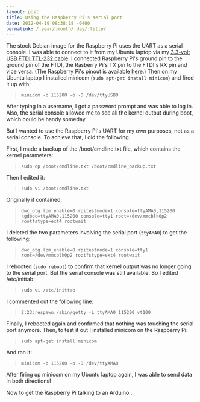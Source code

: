 ```yaml
---
layout: post
title: Using the Raspberry Pi's serial port
date: 2012-04-19 08:38:18 -0400
permalink: /:year/:month/:day/:title/
---
```

<p>The stock Debian image for the Raspberry Pi uses the UART as a serial console.  I was able to connect to it from my Ubuntu laptop via my <a href="https://www.adafruit.com/products/70">3.3-volt USB FTDI TTL-232 cable</a>.  I connected Raspberry Pi's ground pin to the ground pin of the FTDI, the Rasberry Pi's TX pin to the FTDI's RX pin and vice versa.  (The Raspberry Pi's pinout is available <a href="http://elinux.org/RPi_Low-level_peripherals">here</a>.)  Then on my Ubuntu laptop I installed minicom (<code>sudo apt-get install minicom</code>) and fired it up with:</p>
<blockquote><p><code>minicom -b 115200 -o -D /dev/ttyUSB0</code></p></blockquote>
<p>After typing in a username, I got a password prompt and was able to log in.  Also, the serial console allowed me to see all the kernel output during boot, which could be handy someday.</p>
<p>But I wanted to use the Raspberry Pi's UART for my own purposes, not as a serial console.  To achieve that, I did the following.</p>
<p>First, I made a backup of the /boot/cmdline.txt file, which contains the kernel parameters:</p>
<blockquote><p><code>sudo cp /boot/cmdline.txt /boot/cmdline_backup.txt</code></p></blockquote>
<p>Then I edited it:</p>
<blockquote><p><code>sudo vi /boot/cmdline.txt</code></p></blockquote>
<p>Originally it contained:</p>
<blockquote><p><code>dwc_otg.lpm_enable=0 rpitestmode=1 console=ttyAMA0,115200 kgdboc=ttyAMA0,115200 console=tty1 root=/dev/mmcblk0p2 rootfstype=ext4 rootwait</code></p></blockquote>
<p>I deleted the two parameters involving the serial port (<code>ttyAMA0</code>) to get the following:</p>
<blockquote><p><code>dwc_otg.lpm_enable=0 rpitestmode=1 console=tty1 root=/dev/mmcblk0p2 rootfstype=ext4 rootwait</code></p></blockquote>
<p>I rebooted (<code>sudo reboot</code>) to confirm that kernel output was no longer going to the serial port.  But the serial console was still available.  So I edited /etc/inittab:</p>
<blockquote><p><code>sudo vi /etc/inittab</code></p></blockquote>
<p>I commented out the following line:</p>
<blockquote><p><code>2:23:respawn:/sbin/getty -L ttyAMA0 115200 vt100</code></p></blockquote>
<p>Finally, I rebooted again and confirmed that nothing was touching the serial port anymore.  Then, to test it out I installed minicom on the Raspberry Pi:</p>
<blockquote><p><code>sudo apt-get install minicom</code></p></blockquote>
<p>And ran it:</p>
<blockquote><p><code>minicom -b 115200 -o -D /dev/ttyAMA0</code></p></blockquote>
<p>After firing up minicom on my Ubuntu laptop again, I was able to send data in both directions!</p>
<p>Now to get the Raspberry Pi talking to an Arduino...</p>
